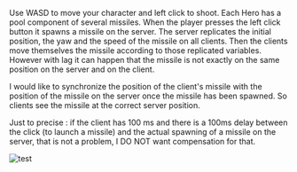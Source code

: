 Use WASD to move your character and left click to shoot. Each Hero has a pool component of several missiles. When the player presses the left click button it spawns a missile on the server. The server replicates the initial position, the yaw and the speed of the missile on all clients. Then the clients move themselves the missile according to those replicated variables. However with lag it can happen that the missile is not exactly on the same position on the server and on the client.

I would like to synchronize the position of the client's missile with the position of the missile on the server once the missile has been spawned. So clients see the missile at the correct server position.

Just to precise : if the client has 100 ms and there is a 100ms delay between the click (to launch a missile) and the actual spawning of a missile on the server, that is not a problem, I DO NOT want compensation for that.

![test](https://i.ibb.co/ccQTV8T7/Capture-d-cran-2025-03-23-144120.png)

